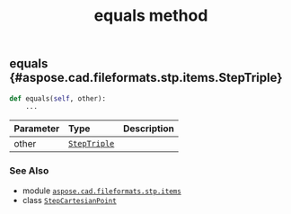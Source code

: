﻿---
title: equals method
second_title: Aspose.CAD for Python via .NET API References
description: 
type: docs
weight: 20
url: /python-net/aspose.cad.fileformats.stp.items/stepcartesianpoint/equals/
is_root: false
---

## equals {#aspose.cad.fileformats.stp.items.StepTriple}





```python
def equals(self, other):
    ...
```


| Parameter | Type | Description |
| :- | :- | :- |
| other | [`StepTriple`](/cad/python-net/aspose.cad.fileformats.stp.items/steptriple) |  |



### See Also
* module [`aspose.cad.fileformats.stp.items`](../../)
* class [`StepCartesianPoint`](/cad/python-net/aspose.cad.fileformats.stp.items/stepcartesianpoint)
